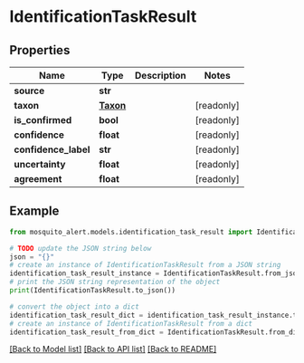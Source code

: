 # IdentificationTaskResult


## Properties

Name | Type | Description | Notes
------------ | ------------- | ------------- | -------------
**source** | **str** |  | 
**taxon** | [**Taxon**](Taxon.md) |  | [readonly] 
**is_confirmed** | **bool** |  | [readonly] 
**confidence** | **float** |  | [readonly] 
**confidence_label** | **str** |  | [readonly] 
**uncertainty** | **float** |  | [readonly] 
**agreement** | **float** |  | [readonly] 

## Example

```python
from mosquito_alert.models.identification_task_result import IdentificationTaskResult

# TODO update the JSON string below
json = "{}"
# create an instance of IdentificationTaskResult from a JSON string
identification_task_result_instance = IdentificationTaskResult.from_json(json)
# print the JSON string representation of the object
print(IdentificationTaskResult.to_json())

# convert the object into a dict
identification_task_result_dict = identification_task_result_instance.to_dict()
# create an instance of IdentificationTaskResult from a dict
identification_task_result_from_dict = IdentificationTaskResult.from_dict(identification_task_result_dict)
```
[[Back to Model list]](../README.md#documentation-for-models) [[Back to API list]](../README.md#documentation-for-api-endpoints) [[Back to README]](../README.md)


